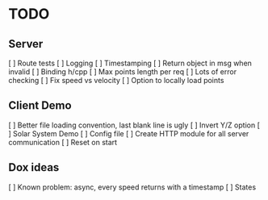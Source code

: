 # TODO

## Server

[ ] Route tests
[ ] Logging
[ ] Timestamping
[ ] Return object in msg when invalid
[ ] Binding h/cpp
[ ] Max points length per req
[ ] Lots of error checking
[ ] Fix speed vs velocity
[ ] Option to locally load points

## Client Demo

[ ] Better file loading convention, last blank line is ugly
[ ] Invert Y/Z option
[ ] Solar System Demo
[ ] Config file
[ ] Create HTTP module for all server communication
[ ] Reset on start

## Dox ideas

[ ] Known problem: async, every speed returns with a timestamp
[ ] States


